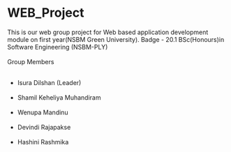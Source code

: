 # WEB_Project

This is our web group project for Web based application development module on first year(NSBM Green University).
Badge - 20.1 BSc(Honours)in Software Engineering (NSBM-PLY) <br><br>
Group Members <br>
<ul>
 &nbsp;&nbsp;&nbsp;<li> Isura Dilshan (Leader) </li>
&nbsp;&nbsp;&nbsp;<li> Shamil Keheliya Muhandiram </li>
&nbsp;&nbsp;&nbsp;<li> Wenupa Mandinu </li>
&nbsp;&nbsp;&nbsp;<li> Devindi Rajapakse </li>
&nbsp;&nbsp;&nbsp;<li> Hashini Rashmika </li>
</ul>
